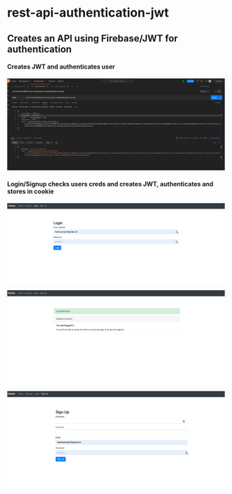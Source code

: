 # rest-api-authentication-jwt
<h2>Creates an API using Firebase/JWT for authentication</h2>

<h4>Creates JWT and authenticates user</h4>

![jwt](https://github.com/rosiefaulkner/rest-api-authentication-jwt/blob/master/readme/jwt.png?raw=true)


<h4>Login/Signup checks users creds and creates JWT, authenticates and stores in cookie</h4>

![login](https://github.com/rosiefaulkner/rest-api-authentication-jwt/blob/master/readme/login.png?raw=true)

![login](https://github.com/rosiefaulkner/rest-api-authentication-jwt/blob/master/readme/login-successful.png?raw=true)

![login](https://github.com/rosiefaulkner/rest-api-authentication-jwt/blob/master/readme/signup.png?raw=true)

